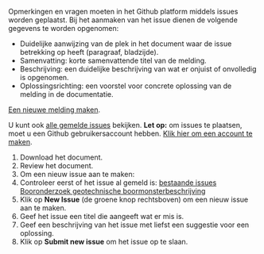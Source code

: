 Opmerkingen en vragen moeten in het Github platform middels issues worden geplaatst. 
Bij het aanmaken van het issue dienen de volgende gegevens te worden opgenomen:

- Duidelijke aanwijzing van de plek in het document waar de issue betrekking op heeft (paragraaf, bladzijde).
- Samenvatting: korte samenvattende titel van de melding.
- Beschrijving: een duidelijke beschrijving van wat er onjuist of onvolledig is opgenomen.
- Oplossingsrichting: een voorstel voor concrete oplossing van de melding in de documentatie.

[Een nieuwe melding maken][4].

U kunt ook [alle gemelde issues][5] bekijken.
**Let op:** om issues te plaatsen, moet u een Github gebruikersaccount hebben. [Klik hier om een account te maken][6]. 

1. Download het document. 
2. Review het document.
3. Om een nieuw issue aan te maken: 
4. Controleer eerst of het issue al gemeld is: [bestaande issues Booronderzoek geotechnische boormonsterbeschrijving][5]
5. Klik op **New Issue** (de groene knop rechtsboven) om een nieuw issue aan te maken.
6. Geef het issue een titel die aangeeft wat er mis is.
7. Geef een beschrijving van het issue met liefst een suggestie voor een oplossing.
8. Klik op **Submit new issue** om het issue op te slaan. 
  

[4]: https://github.com/BROprogramma/BHR-GT/issues/new?template=issue_template.md
[5]: https://github.com/BROprogramma/BHR-GT/issues
[6]: https://github.com/join